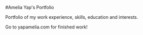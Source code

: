 #Amelia Yap's Portfolio

Portfolio of my work experience, skills, education and interests. 

Go to yapamelia.com for finished work! 
